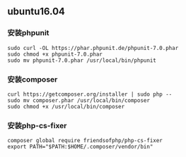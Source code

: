 ## ubuntu16.04
### 安装phpunit
```
sudo curl -OL https://phar.phpunit.de/phpunit-7.0.phar
sudo chmod +x phpunit-7.0.phar
sudo mv phpunit-7.0.phar /usr/local/bin/phpunit 
```

### 安装composer
```
curl https://getcomposer.org/installer | sudo php -- 
sudo mv composer.phar /usr/local/bin/composer 
sudo chmod +x /usr/local/bin/composer
```

### 安装php-cs-fixer
```
composer global require friendsofphp/php-cs-fixer
export PATH="$PATH:$HOME/.composer/vendor/bin"
```
